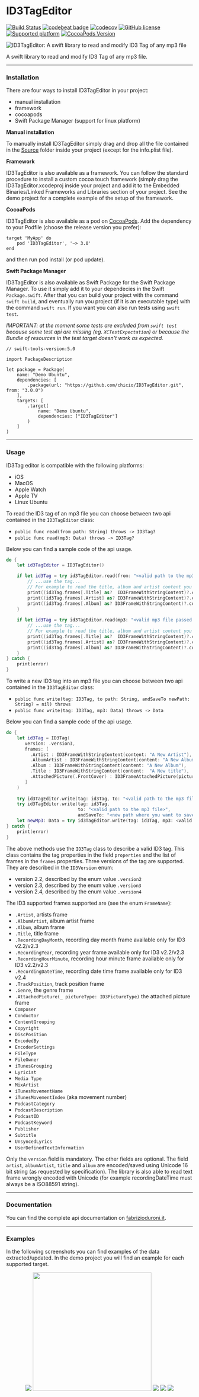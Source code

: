 # ID3TagEditor

[![Build Status](https://travis-ci.org/chicio/ID3TagEditor.svg?branch=master)](https://travis-ci.org/chicio/ID3TagEditor?branch=master)
[![codebeat badge](https://codebeat.co/badges/cb9699d0-4287-4723-96f9-e1a72fa05406)](https://codebeat.co/projects/github-com-chicio-id3tageditor-master)
[![codecov](https://codecov.io/gh/chicio/ID3TagEditor/branch/master/graph/badge.svg)](https://codecov.io/gh/chicio/ID3TagEditor)
[![GitHub license](https://img.shields.io/badge/license-MIT-blue.svg)](https://raw.githubusercontent.com/chicio/ID3TagEditor/master/LICENSE.md)
[![Supported platform](https://img.shields.io/badge/platform-macOS%20%7C%20iOS%20%7C%20tvOS%20%7C%20watchOS%20%7C%20Linux%20Ubuntu-orange.svg)](https://img.shields.io/badge/platform-macOS%20%7C%20iOS%20%7C%20tvOS%20%7C%20watchOS%20%7C%20Linux%20Ubuntu-orange.svg)
[![CocoaPods Version](https://img.shields.io/cocoapods/v/ID3TagEditor.svg)](https://cocoapods.org/pods/ID3TagEditor)

![ID3TagEditor: A swift library to read and modify ID3 Tag of any mp3 file](https://raw.githubusercontent.com/chicio/ID3TagEditor/master/Assets/icon-logo-background.png 
"ID3TagEditor: A swift library to read and modify ID3 Tag of any mp3 file")

A swift library to read and modify ID3 Tag of any mp3 file. 

***

### Installation

There are four ways to install ID3TagEditor in your project:

- manual installation
- framework 
- cocoapods
- Swift Package Manager (support for linux platform)

**Manual installation**

To manually install ID3TagEditor simply drag and drop all the file contained in the [Source](https://github.com/chicio/ID3TagEditor/tree/master/Source "Source") 
folder inside your project (except for the info.plist file).

**Framework**

ID3TagEditor is also available as a framework. You can follow the standard procedure to install a custom cocoa touch framework
(simply drag the ID3TagEditor.xcodeproj inside your project and add it to the Embedded Binaries/Linked Frameworks and Libraries section of your
project. See the demo project for a complete example of the setup of the framework.

**CocoaPods**

ID3TagEditor is also available as a pod on [CocoaPods](https://cocoapods.org/pods/ID3TagEditor "ID3TagEditor cocoapods").
Add the dependency to your Podfile (choose the release version you prefer):

```
target 'MyApp' do
    pod 'ID3TagEditor', '~> 3.0'
end
```

and then run pod install (or pod update).

**Swift Package Manager**

ID3TagEditor is also available as Swift Package for the Swift Package Manager. To use it simply add it to your dependecies in the Swift  `Package.swift`.
After that you can build your project with the command `swift build`, and eventually run you project (if it is an executable type) with the command `swift run`.
If you want you can also run tests using `swift test`.  
  
  *IMPORTANT: at the moment some tests are excluded from  `swift test` because some test api are missing (eg. `XCTestExpectation`) or 
because the Bundle of resources in the test target doesn't work as expected.* 

```
// swift-tools-version:5.0

import PackageDescription

let package = Package(
    name: "Demo Ubuntu",
    dependencies: [
        .package(url: "https://github.com/chicio/ID3TagEditor.git", from: "3.0.0")
    ],
    targets: [
        .target(
            name: "Demo Ubuntu",
            dependencies: ["ID3TagEditor"]
        )
    ]
)
```

***

### Usage

ID3Tag editor is compatible with the following platforms:

* iOS
* MacOS
* Apple Watch
* Apple TV
* Linux Ubuntu

To read the ID3 tag of an mp3 file you can choose between two api contained in the `ID3TagEditor` class:
* `public func read(from path: String) throws -> ID3Tag?`
* `public func read(mp3: Data) throws -> ID3Tag?`

Below you can find a sample code of the api usage.

```swift
do {
    let id3TagEditor = ID3TagEditor()

    if let id3Tag = try id3TagEditor.read(from: "<valid path to the mp3 file>") {
        // ...use the tag...
        // For example to read the title, album and artist content you can do something similar
        print((id3Tag.frames[.Title] as?  ID3FrameWithStringContent)?.content ?? "")
        print((id3Tag.frames[.Artist] as? ID3FrameWithStringContent)?.content ?? "")
        print((id3Tag.frames[.Album] as? ID3FrameWithStringContent)?.content ?? "")
    }
    
    if let id3Tag = try id3TagEditor.read(mp3: "<valid mp3 file passed as Data>") {
        // ...use the tag...
        // For example to read the title, album and artist content you can do something similar
        print((id3Tag.frames[.Title] as?  ID3FrameWithStringContent)?.content ?? "")
        print((id3Tag.frames[.Artist] as? ID3FrameWithStringContent)?.content ?? "")
        print((id3Tag.frames[.Album] as? ID3FrameWithStringContent)?.content ?? "")
    }    
} catch {
    print(error)
}  
```

To write a new ID3 tag into an mp3 file you can choose between two api contained in the `ID3TagEditor` class:
* `public func write(tag: ID3Tag, to path: String, andSaveTo newPath: String? = nil) throws`
* `public func write(tag: ID3Tag, mp3: Data) throws -> Data`

Below you can find a sample code of the api usage.

```swift
do {
    let id3Tag = ID3Tag(
       version: .version3,
       frames: [
         .Artist : ID3FrameWithStringContent(content: "A New Artist"),
         .AlbumArtist : ID3FrameWithStringContent(content: "A New Album Artist"),
         .Album : ID3FrameWithStringContent(content: "A New Album"),
         .Title : ID3FrameWithStringContent(content:  "A New title"),
         .AttachedPicture(.FrontCover) : ID3FrameAttachedPicture(picture: art, type: .FrontCover, format: .Jpeg)
       ]
    )
    
    try id3TagEditor.write(tag: id3Tag, to: "<valid path to the mp3 file that will be overwritten>")
    try id3TagEditor.write(tag: id3Tag, 
                           to: "<valid path to the mp3 file>",
                           andSaveTo: "<new path where you want to save the mp3>")
    let newMp3: Data = try id3TagEditor.write(tag: id3Tag, mp3: <valid mp3 file passed as Data>)                          
} catch {
    print(error)
}    
```  

The above methods use the `ID3Tag` class to describe a valid ID3 tag. This class contains the tag properties in the field `properties` and the 
list of frames in the `frames` properties.
Three versions of the tag are supported. They are described in the `ID3Version` enum:

* version 2.2, described by the enum value `.version2`  
* version 2.3, described by the enum value `.version3`  
* version 2.4, described by the enum value `.version4`

The ID3 supported frames supported are (see the enum `FrameName`):

* `.Artist`, artists frame 
* `.AlbumArtist`, album artist frame 
* `.Album`, album frame
* `.Title`, title frame
* `.RecordingDayMonth`, recording day month frame available only for ID3 v2.2/v2.3
* `.RecordingYear`, recording year frame available only for ID3 v2.2/v2.3
* `.RecordingHourMinute`, recording hour minute frame available only for ID3 v2.2/v2.3
* `.RecordingDateTime`, recording date time frame available only for ID3 v2.4
* `.TrackPosition`, track position frame
* `.Genre`, the genre frame
* `.AttachedPicture(_ pictureType: ID3PictureType)` the attached picture frame
* `Composer`
* `Conductor`
* `ContentGrouping`
* `Copyright`
* `DiscPosition`
* `EncodedBy`
* `EncoderSettings`
* `FileType`
* `FileOwner`
* `iTunesGrouping`
* `Lyricist`
* `Media Type`
* `MixArtist`
* `iTunesMovementName`
* `iTunesMovementIndex` (aka movement number)
* `PodcastCategory`
* `PodcastDescription`
* `PodcastID`
* `PodcastKeyword`
* `Publisher`
* `Subtitle`
* `UnsyncedLyrics`
* `UserDefinedTextInformation`

Only the `version` field is mandatory. The other fields are optional.
The field `artist`,  `albumArtist`, `title` and `album` are encoded/saved using Unicode 16 bit string (as requested by specification). 
The library is also able to read text frame wrongly encoded with Unicode (for example recordingDateTime must always be a ISO88591 string). 

***

### Documentation

You can find the complete api documentation on [fabrizioduroni.it](https://www.fabrizioduroni.it/ID3TagEditor/ "ID3TagEditor doc").

***

### Examples

In the following screenshots you can find examples of the data extracted/updated. In the demo project you will find an example for each 
supported target.

<p align="center">
<img src="https://raw.githubusercontent.com/chicio/ID3TagEditor/master/Screenshots/04-example.png">
<img width="320" src="https://raw.githubusercontent.com/chicio/ID3TagEditor/master/Screenshots/01-example.png">
<img src="https://raw.githubusercontent.com/chicio/ID3TagEditor/master/Screenshots/03-example.png">
<img src="https://raw.githubusercontent.com/chicio/ID3TagEditor/master/Screenshots/02-example.png">
<img src="https://raw.githubusercontent.com/chicio/ID3TagEditor/master/Screenshots/05-example.png">
</p>
